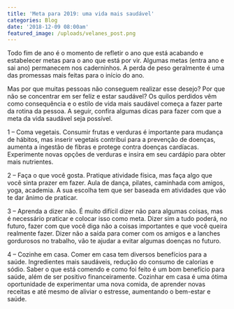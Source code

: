 ```yaml
---
title: 'Meta para 2019: uma vida mais saudável'
categories: Blog
date: '2018-12-09 08:00am'
featured_image: /uploads/velanes_post.png
---
```

Todo fim de ano é o momento de refletir o ano que está acabando e estabelecer metas para o ano que está por vir.
Algumas metas (entra ano e sai ano) permanecem nos caderninhos.
A perda de peso geralmente é uma das promessas mais feitas para o início do ano. 

Mas por que muitas pessoas não conseguem realizar esse desejo? Por que não se concentrar em ser feliz e estar saudável?
Os quilos perdidos vêm como consequência e o estilo de vida mais saudável começa a fazer parte da rotina da pessoa. 
A seguir, confira algumas dicas para fazer com que a meta da vida saudável seja possível.

1 – Coma vegetais.
Consumir frutas e verduras é importante para mudança de hábitos, mas inserir vegetais contribui para a prevenção de doenças, aumenta a ingestão de fibras e protege contra doenças cardíacas. Experimente novas opções de verduras e insira em seu cardápio para obter mais nutrientes. 

2 – Faça o que você gosta.
Pratique atividade física, mas faça algo que você sinta prazer em fazer. Aula de dança, pilates, caminhada com amigos, yoga, academia. A sua escolha tem que ser baseada em atividades que vão te dar ânimo de praticar. 

3 – Aprenda a dizer não.
É muito difícil dizer não para algumas coisas, mas é necessário praticar e colocar isso como meta. Dizer sim a tudo poderá, no futuro, fazer com que você diga não a coisas importantes e que você queira realmente fazer. Dizer não a saída para comer com os amigos e a lanches gordurosos no trabalho, vão te ajudar a evitar algumas doenças no futuro.  

4 – Cozinhe em casa.
Comer em casa tem diversos benefícios para a saúde. Ingredientes mais saudáveis, redução do consumo de calorias e sódio. Saber o que está comendo e como foi feito é um bom benefício para saúde, além de ser positivo financeiramente. Cozinhar em casa é uma ótima oportunidade de experimentar uma nova comida, de aprender novas receitas e até mesmo de aliviar o estresse, aumentando o bem-estar e saúde.
